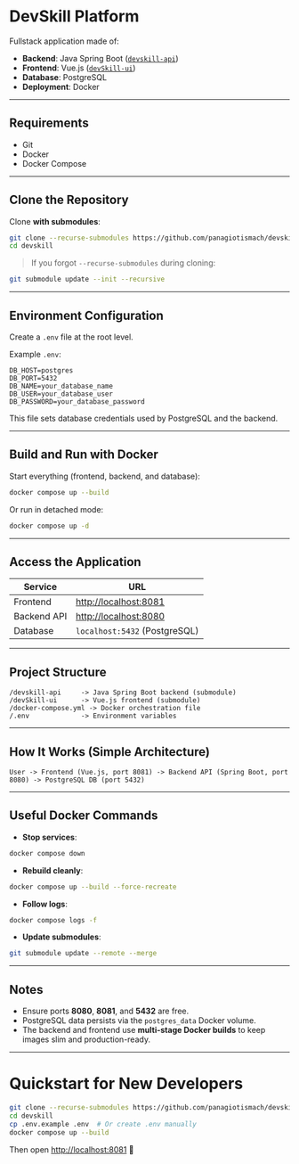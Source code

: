 # DevSkill Platform

Fullstack application made of:
- **Backend**: Java Spring Boot ([`devskill-api`](https://github.com/panagiotismach/devskill-api))
- **Frontend**: Vue.js ([`devSkill-ui`](https://github.com/panagiotismach/devSkill-ui))
- **Database**: PostgreSQL
- **Deployment**: Docker

---

## Requirements

- Git
- Docker
- Docker Compose

---

## Clone the Repository

Clone **with submodules**:

```bash
git clone --recurse-submodules https://github.com/panagiotismach/devskill.git
cd devskill
```

> If you forgot `--recurse-submodules` during cloning:

```bash
git submodule update --init --recursive
```

---

## Environment Configuration

Create a `.env` file at the root level.

Example `.env`:

```dotenv
DB_HOST=postgres
DB_PORT=5432
DB_NAME=your_database_name
DB_USER=your_database_user
DB_PASSWORD=your_database_password
```

This file sets database credentials used by PostgreSQL and the backend.

---

## Build and Run with Docker

Start everything (frontend, backend, and database):

```bash
docker compose up --build
```

Or run in detached mode:

```bash
docker compose up -d
```

---

## Access the Application

| Service    | URL                      |
|------------|---------------------------|
| Frontend   | [http://localhost:8081](http://localhost:8081) |
| Backend API| [http://localhost:8080](http://localhost:8080) |
| Database   | `localhost:5432` (PostgreSQL)

---

## Project Structure

```
/devskill-api     -> Java Spring Boot backend (submodule)
/devSkill-ui      -> Vue.js frontend (submodule)
/docker-compose.yml -> Docker orchestration file
/.env             -> Environment variables
```

---

## How It Works (Simple Architecture)

```
User -> Frontend (Vue.js, port 8081) -> Backend API (Spring Boot, port 8080) -> PostgreSQL DB (port 5432)
```

---

## Useful Docker Commands

- **Stop services**:

```bash
docker compose down
```

- **Rebuild cleanly**:

```bash
docker compose up --build --force-recreate
```

- **Follow logs**:

```bash
docker compose logs -f
```

- **Update submodules**:

```bash
git submodule update --remote --merge
```

---

## Notes

- Ensure ports **8080**, **8081**, and **5432** are free.
- PostgreSQL data persists via the `postgres_data` Docker volume.
- The backend and frontend use **multi-stage Docker builds** to keep images slim and production-ready.

---

# Quickstart for New Developers

```bash
git clone --recurse-submodules https://github.com/panagiotismach/devskill.git
cd devskill
cp .env.example .env  # Or create .env manually
docker compose up --build
```

Then open [http://localhost:8081](http://localhost:8081) 🚀
